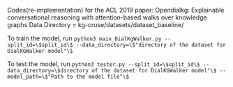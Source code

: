 Codes(re-implementation) for the ACL 2019 paper: Opendialkg: Explainable conversational reasoning with attention-based walks over knowledge graphs
Data Directory = kg-cruse/datasets/dataset_baseline/

To train the model, run
```python3 main_DialKgWalker.py --split_id=\$split_id\$ --data_directory=\$"directory of the dataset for DialKGWalker model"\$```

To test the model, run
```python3 tester.py --split_id=\$split_id\$ --data_directory=\$directory of the dataset for DialKGWalker model"\$ --model_path=\$"Path to the model file"\$```

